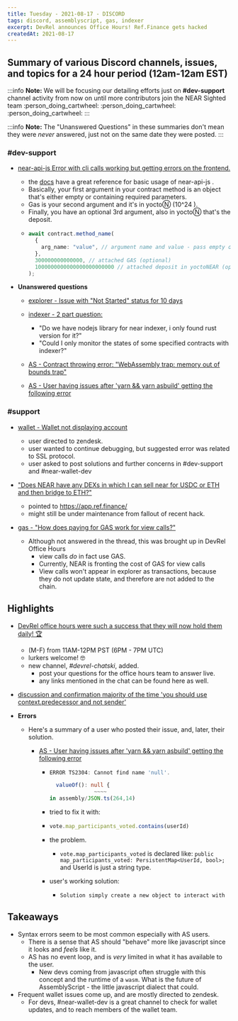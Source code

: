 ```yaml
---
title: Tuesday - 2021-08-17 - DISCORD
tags: discord, assemblyscript, gas, indexer
excerpt: DevRel announces Office Hours! Ref.Finance gets hacked
createdAt: 2021-08-17
---
```

 


## Summary of various Discord channels, issues, and topics for a 24 hour period (12am-12am EST)

:::info
**Note:** We will be focusing our detailing efforts just on **#dev-support** channel activity from now on until more contributors join the NEAR Sighted team :person_doing_cartwheel: :person_doing_cartwheel: :person_doing_cartwheel: 
:::

:::info
**Note:** The "Unanswered Questions" in these summaries don't mean they were _never_ answered, just not on the same date they were posted.
:::



### \#dev-support

  - [near-api-js Error with cli calls working but getting errors on the frontend.](https://discord.com/channels/490367152054992913/542945453533036544/876874330036903936)
    - the [docs](https://docs.near.org/docs/api/naj-quick-reference#call-contract) have a great reference for basic usage of  near-api-js . 
    - Basically, your first argument in your contract method is an object that's either empty or containing required parameters. 
    - Gas is your second argument and it's in yoctoⓃ (10^24 ). 
    - Finally, you have an optional 3rd argument, also in  yoctoⓃ that's the deposit. 
    - ```typescript
      await contract.method_name(
        {
          arg_name: "value", // argument name and value - pass empty object if no args required
        },
        300000000000000, // attached GAS (optional)
        1000000000000000000000000 // attached deposit in yoctoNEAR (optional)
      );
      ```
  
        
  - **Unanswered questions**

    - [explorer - Issue with "Not Started" status for 10 days](https://discord.com/channels/490367152054992913/542945453533036544/877062155797671937)
    
    - [ indexer - 2 part question:](discord://discordapp.com/channels/490367152054992913/542945453533036544/877090086443954216)
      - "Do we have nodejs library for near indexer, i only found rust version for it?" 
      - "Could I only monitor the states of some specified contracts with indexer?"


    - [AS - Contract throwing error: "WebAssembly trap: memory out of bounds trap"](discord://discordapp.com/channels/490367152054992913/542945453533036544/877258365053595648)

    
    - [AS - User having issues after 'yarn && yarn asbuild' getting the following error](discord://discordapp.com/channels/490367152054992913/542945453533036544/877041122332012575)




### \#support
  - [wallet - Wallet not displaying account](discord://discordapp.com/channels/490367152054992913/765606694125436948/877587476749905983) 
    - user directed to zendesk.
    - user wanted to continue debugging, but suggested error was related to SSL protocol.
    - user asked to post solutions and further concerns in #dev-support and #near-wallet-dev


  - ["Does NEAR have any DEXs in which I can sell near for USDC or ETH and then bridge to ETH?"](discord://discordapp.com/channels/490367152054992913/765606694125436948/877620094895816704) 
    - pointed to https://app.ref.finance/ 
    - might still be under maintenance from fallout of recent hack.

  - [gas - "How does paying for GAS work for view calls?"](https://discord.com/channels/490367152054992913/542945453533036544/877357927172800513)
    - Although not answered in the thread, this was brought up in DevRel Office Hours
      - view calls _do_ in fact use GAS.
      - Currently, NEAR is fronting the cost of GAS for view calls
      - View calls won't appear in explorer as transactions, because they do not update state, and therefore are not added to the chain.




## Highlights
  - [DevRel office hours were such a success that they will now hold them daily! :trophy: ](discord://discordapp.com/channels/490367152054992913/708307442491981849/877612128486453268)
      - (M-F) from 11AM-12PM PST (6PM - 7PM UTC)
      - lurkers welcome! :nerd_face: 
      - new channel, _#devrel-chatski_, added.
          - post your questions for the office hours team to answer live.
          - any links mentioned in the chat can be found here as well.

  - [discussion and confirmation majority of the time 'you should use context.predecessor and not sender'](discord://discordapp.com/channels/490367152054992913/542945453533036544/877216978308325427)



  - **Errors**
  
    - Here's a summary of a user who posted their issue, and, later, their solution.  
      - [AS - User having issues after 'yarn && yarn asbuild' getting the following error](discord://discordapp.com/channels/490367152054992913/542945453533036544/877041122332012575)
      
        - ```typescript
          ERROR TS2304: Cannot find name 'null'.

            valueOf(): null {
                        ~~~~
          in assembly/JSON.ts(264,14)
          ```
        - tried to fix it with: 
        - ```typescript
          vote.map_participants_voted.contains(userId)
          ``` 
        - the problem. 
          - `vote.map_participants_voted` is declared like: `public map_participants_voted: PersistentMap<UserId, bool>;` and UserId is just a string type.

        - user's working solution:
          - `Solution simply create a new object to interact with `

     

## Takeaways
- Syntax errors seem to be most common especially with AS users. 
  - There is a sense that AS should "behave" more like javascript since it looks and _feels_ like it.
  - AS has no event loop, and is _very_ limited in what it has available to the user.
    - New devs coming from javascript often struggle with this concept and the runtime of a `wasm`. What is the future of AssemblyScript - the little javascript dialect that could.
- Frequent wallet issues come up, and are mostly directed to zendesk.
  - For devs, #near-wallet-dev is a great channel to check for wallet updates, and to reach members of the wallet team.


